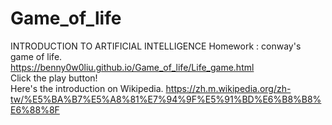 # Game_of_life
INTRODUCTION TO ARTIFICIAL INTELLIGENCE Homework : conway's game of life.  
https://benny0w0liu.github.io/Game_of_life/Life_game.html  
Click the play button!  
Here's the introduction on Wikipedia.
https://zh.m.wikipedia.org/zh-tw/%E5%BA%B7%E5%A8%81%E7%94%9F%E5%91%BD%E6%B8%B8%E6%88%8F
